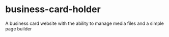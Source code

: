 # business-card-holder
A business card website with the ability to manage media files and a simple page builder
